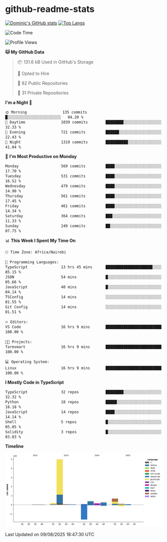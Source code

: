 # github-readme-stats
[![Dominic's GitHub stats](https://github-readme-stats.vercel.app/api?username=Domengo&show_icons=true)](https://github.com/anuraghazra/github-readme-stats)
[![Top Langs](https://github-readme-stats.vercel.app/api/top-langs/?username=Domengo&show_icons=true)](https://github.com/Domengo/github-readme-stats)

<!--START_SECTION:waka-->
![Code Time](http://img.shields.io/badge/Code%20Time-1%2C143%20hrs%2046%20mins-blue)

![Profile Views](http://img.shields.io/badge/Profile%20Views-0-blue)

**🐱 My GitHub Data** 

> 📦 131.6 kB Used in GitHub's Storage 
 > 
> 💼 Opted to Hire
 > 
> 📜 82 Public Repositories 
 > 
> 🔑 31 Private Repositories 
 > 
**I'm a Night 🦉** 

```text
🌞 Morning                135 commits         █░░░░░░░░░░░░░░░░░░░░░░░░   04.20 % 
🌆 Daytime                1039 commits        ████████░░░░░░░░░░░░░░░░░   32.33 % 
🌃 Evening                721 commits         ██████░░░░░░░░░░░░░░░░░░░   22.43 % 
🌙 Night                  1319 commits        ██████████░░░░░░░░░░░░░░░   41.04 % 
```
📅 **I'm Most Productive on Monday** 

```text
Monday                   569 commits         ████░░░░░░░░░░░░░░░░░░░░░   17.70 % 
Tuesday                  531 commits         ████░░░░░░░░░░░░░░░░░░░░░   16.52 % 
Wednesday                479 commits         ████░░░░░░░░░░░░░░░░░░░░░   14.90 % 
Thursday                 561 commits         ████░░░░░░░░░░░░░░░░░░░░░   17.45 % 
Friday                   461 commits         ████░░░░░░░░░░░░░░░░░░░░░   14.34 % 
Saturday                 364 commits         ███░░░░░░░░░░░░░░░░░░░░░░   11.33 % 
Sunday                   249 commits         ██░░░░░░░░░░░░░░░░░░░░░░░   07.75 % 
```


📊 **This Week I Spent My Time On** 

```text
🕑︎ Time Zone: Africa/Nairobi

💬 Programming Languages: 
TypeScript               13 hrs 45 mins      █████████████████████░░░░   85.15 % 
JSON                     54 mins             █░░░░░░░░░░░░░░░░░░░░░░░░   05.66 % 
JavaScript               40 mins             █░░░░░░░░░░░░░░░░░░░░░░░░   04.14 % 
TSConfig                 14 mins             ░░░░░░░░░░░░░░░░░░░░░░░░░   01.55 % 
Git Config               14 mins             ░░░░░░░░░░░░░░░░░░░░░░░░░   01.51 % 

🔥 Editors: 
VS Code                  16 hrs 9 mins       █████████████████████████   100.00 % 

🐱‍💻 Projects: 
farmsmart                16 hrs 9 mins       █████████████████████████   100.00 % 

💻 Operating System: 
Linux                    16 hrs 9 mins       █████████████████████████   100.00 % 
```

**I Mostly Code in TypeScript** 

```text
TypeScript               32 repos            ████████░░░░░░░░░░░░░░░░░   32.32 % 
Python                   18 repos            █████░░░░░░░░░░░░░░░░░░░░   18.18 % 
JavaScript               14 repos            ████░░░░░░░░░░░░░░░░░░░░░   14.14 % 
Shell                    5 repos             █░░░░░░░░░░░░░░░░░░░░░░░░   05.05 % 
Solidity                 3 repos             █░░░░░░░░░░░░░░░░░░░░░░░░   03.03 % 
```



**Timeline**

![Lines of Code chart](https://raw.githubusercontent.com/Domengo/Domengo/main/assets/bar_graph.png)


 Last Updated on 09/08/2025 18:47:30 UTC
<!--END_SECTION:waka-->


